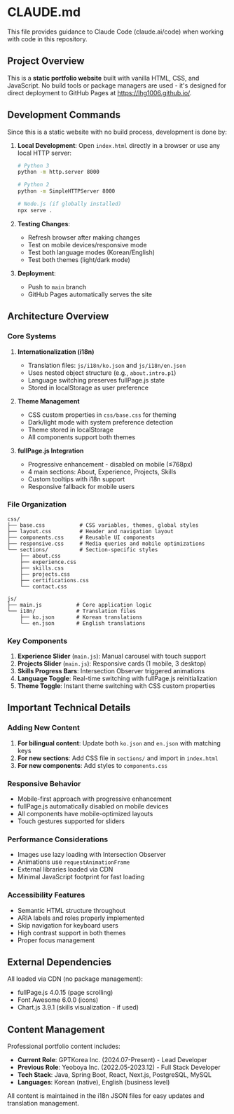 # CLAUDE.md

This file provides guidance to Claude Code (claude.ai/code) when working with code in this repository.

## Project Overview

This is a **static portfolio website** built with vanilla HTML, CSS, and JavaScript. No build tools or package managers are used - it's designed for direct deployment to GitHub Pages at https://lhg1006.github.io/.

## Development Commands

Since this is a static website with no build process, development is done by:

1. **Local Development**: Open `index.html` directly in a browser or use any local HTTP server:
   ```bash
   # Python 3
   python -m http.server 8000
   
   # Python 2
   python -m SimpleHTTPServer 8000
   
   # Node.js (if globally installed)
   npx serve .
   ```

2. **Testing Changes**: 
   - Refresh browser after making changes
   - Test on mobile devices/responsive mode
   - Test both language modes (Korean/English)
   - Test both themes (light/dark mode)

3. **Deployment**: 
   - Push to `main` branch
   - GitHub Pages automatically serves the site

## Architecture Overview

### Core Systems

1. **Internationalization (i18n)**
   - Translation files: `js/i18n/ko.json` and `js/i18n/en.json`
   - Uses nested object structure (e.g., `about.intro.p1`)
   - Language switching preserves fullPage.js state
   - Stored in localStorage as user preference

2. **Theme Management**
   - CSS custom properties in `css/base.css` for theming
   - Dark/light mode with system preference detection
   - Theme stored in localStorage
   - All components support both themes

3. **fullPage.js Integration**
   - Progressive enhancement - disabled on mobile (≤768px)
   - 4 main sections: About, Experience, Projects, Skills
   - Custom tooltips with i18n support
   - Responsive fallback for mobile users

### File Organization

```
css/
├── base.css           # CSS variables, themes, global styles
├── layout.css         # Header and navigation layout
├── components.css     # Reusable UI components
├── responsive.css     # Media queries and mobile optimizations
└── sections/          # Section-specific styles
    ├── about.css
    ├── experience.css
    ├── skills.css
    ├── projects.css
    ├── certifications.css
    └── contact.css

js/
├── main.js           # Core application logic
└── i18n/             # Translation files
    ├── ko.json       # Korean translations
    └── en.json       # English translations
```

### Key Components

1. **Experience Slider** (`main.js`): Manual carousel with touch support
2. **Projects Slider** (`main.js`): Responsive cards (1 mobile, 3 desktop)
3. **Skills Progress Bars**: Intersection Observer triggered animations
4. **Language Toggle**: Real-time switching with fullPage.js reinitialization
5. **Theme Toggle**: Instant theme switching with CSS custom properties

## Important Technical Details

### Adding New Content

1. **For bilingual content**: Update both `ko.json` and `en.json` with matching keys
2. **For new sections**: Add CSS file in `sections/` and import in `index.html`
3. **For new components**: Add styles to `components.css`

### Responsive Behavior

- Mobile-first approach with progressive enhancement
- fullPage.js automatically disabled on mobile devices
- All components have mobile-optimized layouts
- Touch gestures supported for sliders

### Performance Considerations

- Images use lazy loading with Intersection Observer
- Animations use `requestAnimationFrame`
- External libraries loaded via CDN
- Minimal JavaScript footprint for fast loading

### Accessibility Features

- Semantic HTML structure throughout
- ARIA labels and roles properly implemented
- Skip navigation for keyboard users
- High contrast support in both themes
- Proper focus management

## External Dependencies

All loaded via CDN (no package management):
- fullPage.js 4.0.15 (page scrolling)
- Font Awesome 6.0.0 (icons)
- Chart.js 3.9.1 (skills visualization - if used)

## Content Management

Professional portfolio content includes:
- **Current Role**: GPTKorea Inc. (2024.07-Present) - Lead Developer
- **Previous Role**: Yeoboya Inc. (2022.05-2023.12) - Full Stack Developer
- **Tech Stack**: Java, Spring Boot, React, Next.js, PostgreSQL, MySQL
- **Languages**: Korean (native), English (business level)

All content is maintained in the i18n JSON files for easy updates and translation management.